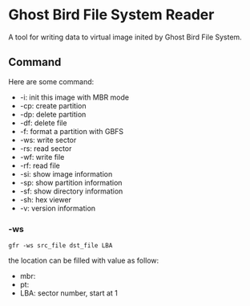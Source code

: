# Ghost Bird File System Reader #

A tool for writing data to virtual image inited by Ghost Bird File System.



## Command ##

Here are some command:

- -i: init this image with MBR mode
- -cp: create partition
- -dp: delete partition
- -df: delete file
- -f: format a partition with GBFS
- -ws: write sector
- -rs: read sector
- -wf: write file
- -rf: read file
- -si: show image information
- -sp: show partition information
- -sf: show directory information
- -sh: hex viewer
- -v: version information

### -ws ###
    gfr -ws src_file dst_file LBA

the location can be filled with value as follow:

- mbr:
- pt:
- LBA: sector number, start at 1